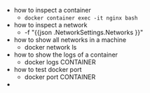 - how to inspect a container
	- `docker container exec -it nginx bash`
- how to inspect a network
	- -f "{{json .NetworkSettings.Networks }}"
- how to show all networks in a machine
	- docker network ls
- how to show the logs of a container
	- docker logs CONTAINER
- how to test docker port
	- docker port CONTAINER
-